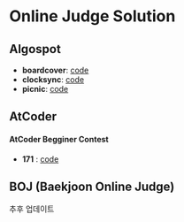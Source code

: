 # Online Judge Solution
## Algospot
* __boardcover__: [code][link1]      
* __clocksync__: [code][link2]       
* __picnic__: [code][link3]

[link1]: https://github.com/ssun-g/solution/blob/master/Algospot/boardcover.cpp
[link2]: https://github.com/ssun-g/solution/blob/master/Algospot/clocksync.cpp
[link3]: https://github.com/ssun-g/solution/blob/master/Algospot/picnic.cpp

## AtCoder
#### AtCoder Begginer Contest     
* __171__ : [code][link]

[link]: https://github.com/ssun-g/solution/tree/master/AtCoder/ABC/171

## BOJ (Baekjoon Online Judge)
추후 업데이트

